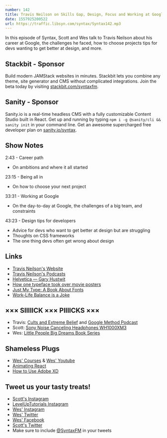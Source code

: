 ```yaml
---
number: 142
title: Travis Neilson on Skills Gap, Design, Focus and Working at Google
date: 1557925200522
url: https://traffic.libsyn.com/syntax/Syntax142.mp3
---
```


In this episode of Syntax, Scott and Wes talk to Travis Neilson about his career at Google, the challenges he faced, how to choose projects tips for devs wanting to get better at design, and more.

## Stackbit - Sponsor

Build modern JAMStack websites in minutes. Stackbit lets you combine any theme, site generator and CMS without complicated integrations. Join the beta today by visiting [stackbit.com/syntaxfm](https://www.stackbit.com/syntaxfm/).

## Sanity - Sponsor

Sanity.io is a real-time headless CMS with a fully customizable Content Studio built in React. Get up and running by typing `npm i -g @sanity/cli && sanity init` in your command line. Get an awesome supercharged free developer plan on [sanity.io/syntax](https://sanity.io/syntax?utm_source=syntax-fm&utm_campaign=syntax1). 

## Show Notes

2:43 - Career path

* On ambitions and where it all started

23:15 - Being all in

* On how to choose your next project

33:31 - Working at Google

* On the day-to-day at Google, the challenges of a big team, and constraints

43:23 - Design tips for developers

* Advice for devs who want to get better at design but are struggling
* Thoughts on CSS frameworks
* The one thing devs often get wrong about design

## Links
* [Travis Neilson's Website](http://travisneilson.com/)
* [Travis Neilson's Podcasts](http://travisneilson.com/podcasts/)
* [Helvetica — Gary Hustwit](https://www.amazon.com/Helvetica-David-Carson/dp/B079N3Y4C6)
* [How one typeface took over movie posters](https://www.youtube.com/watch?v=yI4shGV1EsM)
* [Just My Type: A Book About Fonts](https://www.amazon.com/Just-My-Type-About-Fonts/dp/1592407463)
* [Work-Life Balance is a Joke](https://us6.campaign-archive.com/?u=2abae111d44df144b3b3986bc&id=43066ab0cb&e=%5BUNIQID%5D)

## ××× SIIIIICK ××× PIIIICKS ×××
* Travis: [Cults and Extreme Belief](https://www.hulu.com/series/cults-and-extreme-belief-732b89b1-7af0-4bed-9a28-6ca51d2b1e69) and [Google Method Podcast](https://design.google/library/method-podcast-episode-1/)
* Scott: [Sony Noise Canceling Headphones WH1000XM3](https://amzn.to/2Gqc7Tt)
* Wes: [Little People Big Dreams Book Series](https://amzn.to/2DfA0Lk)

## Shameless Plugs
* [Wes' Courses](wesbos.com/courses) & [Wes' Youtube](https://www.youtube.com/user/wesbos)
* [Animating React](https://www.leveluptutorials.com/tutorials/animating-react)
* [How to Use Adobe XD](leveluptutorials.com/pro)

## Tweet us your tasty treats!
* [Scott's Instagram](https://www.instagram.com/stolinski/)
* [LevelUpTutorials Instagram](https://www.instagram.com/LevelUpTutorials/)
* [Wes' Instagram](https://www.instagram.com/wesbos/)
* [Wes' Twitter](https://twitter.com/wesbos)
* [Wes' Facebook](https://www.facebook.com/wesbos.developer)
* [Scott's Twitter](https://twitter.com/stolinski)
* Make sure to include [@SyntaxFM](https://twitter.com/SyntaxFM) in your tweets